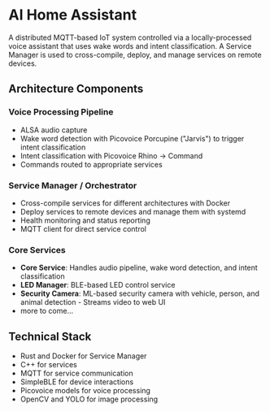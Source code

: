 # AI Home Assistant

A distributed MQTT-based IoT system controlled via a locally-processed voice assistant that uses wake words and intent classification. A Service Manager is used to cross-compile, deploy, and manage services on remote devices.

## Architecture Components

### Voice Processing Pipeline
- ALSA audio capture
- Wake word detection with Picovoice Porcupine ("Jarvis") to trigger intent classification
- Intent classification with Picovoice Rhino -> Command
- Commands routed to appropriate services

### Service Manager / Orchestrator
- Cross-compile services for different architectures with Docker
- Deploy services to remote devices and manage them with systemd
- Health monitoring and status reporting
- MQTT client for direct service control

### Core Services
- **Core Service**: Handles audio pipeline, wake word detection, and intent classification
- **LED Manager**: BLE-based LED control service
- **Security Camera**: ML-based security camera with vehicle, person, and animal detection - Streams video to web UI
- more to come...

## Technical Stack
- Rust and Docker for Service Manager
- C++ for services
- MQTT for service communication
- SimpleBLE for device interactions
- Picovoice models for voice processing
- OpenCV and YOLO for image processing